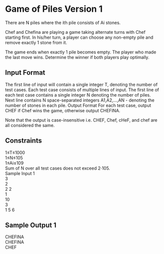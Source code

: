 # Game of Piles Version 1
There are N piles where the ith pile consists of Ai stones.

Chef and Chefina are playing a game taking alternate turns with Chef starting first.
In his/her turn, a player can choose any non-empty pile and remove exactly 1 stone from it.

The game ends when exactly 1 pile becomes empty. The player who made the last move wins.
Determine the winner if both players play optimally.

## Input Format
The first line of input will contain a single integer T, denoting the number of test cases.
Each test case consists of multiple lines of input.
The first line of each test case contains a single integer N denoting the number of piles.
Next line contains N space-separated integers A1,A2,…,AN - denoting the number of stones in each pile.
Output Format
For each test case, output CHEF if Chef wins the game, otherwise output CHEFINA.

Note that the output is case-insensitive i.e. CHEF, Chef, cHeF, and chef are all considered the same.

## Constraints  
1≤T≤1000  
1≤N≤105  
1≤Ai≤109  
Sum of N over all test cases does not exceed 2⋅105.  
Sample Input 1   
3  
2  
2 2  
1  
10  
3  
1 5 6  
## Sample Output 1  
CHEFINA  
CHEFINA  
CHEF  
